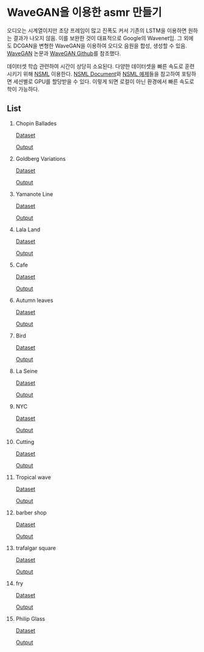 # WaveGAN을 이용한 asmr 만들기
  오디오는 시계열이지만 초당 프레임이 많고 진폭도 커서 기존의 LSTM을 이용하면 원하는 결과가 나오지 않음. 이를 보완한 것이 대표적으로 Google의 Wavenet임.
  그 외에도 DCGAN을 변형한 WaveGAN을 이용하여 오디오 음원을 합성, 생성할 수 있음. [WaveGAN](https://arxiv.org/pdf/1802.04208.pdf) 논문과 [WaveGAN Github](https://github.com/chrisdonahue/wavegan)를 참조했다.
  
  데이터셋 학습 관련하여 시간이 상당히 소요된다. 다양한 데이터셋을 빠른 속도로 훈련시키기 위해 [NSML](https://nsml.navercorp.com/) 이용한다. [NSML Document](https://pages.oss.navercorp.com/nsml/docs.nsml/_build/html/ko_KR/index.html)와 [NSML 예제](https://oss.navercorp.com/nsml/nsml-examples)들을 참고하여 포팅하면 세션별로 GPU를 할당받을 수 있다. 이렇게 되면 로컬이 아닌 환경에서 빠른 속도로 학이 가능하다.


## List
  1. Chopin Ballades
  
     [Dataset](https://www.youtube.com/watch?v=Nhd9ymDZ8L0) 
     
     [Output]()
    

  2. Goldberg Variations

      [Dataset](https://www.youtube.com/watch?v=Nhd9ymDZ8L0) 
   
      [Output]()
   
  3. Yamanote Line
    
      [Dataset](https://www.youtube.com/watch?v=Rrg9tM6s80o) 
   
      [Output]()
   
  4. Lala Land
  
      [Dataset](https://vibe.naver.com/album/1772995) 
     
      [Output]()
      
  5. Cafe
  
      [Dataset](https://vibe.naver.com/album/3381589)
      
      [Output]()
  
  
  6. Autumn leaves
  
      [Dataset](https://vibe.naver.com/search/tracks?query=%EB%82%99%EC%97%BD%20asmr)
      
      [Output]()
  
  7. Bird
  
      [Dataset](https://vibe.naver.com/search/tracks?query=%EC%83%88%20%EC%86%8C%EB%A6%AC)
      
      [Output]()
  
  8. La Seine
  
      [Dataset](https://www.youtube.com/watch?v=tQHWKK2spyg)
      
      [Output]()
  
  9. NYC
  
      [Dataset](https://www.youtube.com/watch?v=Mnx7-I-nv5E)
      
      [Output]()
  
  10. Cutting
  
      [Dataset](https://www.youtube.com/watch?v=IHfLqOto_50)
      
      [Output]()
  
  11. Tropical wave
  
      [Dataset](https://www.youtube.com/watch?v=-eXfXTA1P2M)
     
      [Output]()
      
  12. barber shop
  
      [Dataset](https://www.youtube.com/watch?v=XgRnPbKA7ug)
       
      [Output]()
      
  13. trafalgar square
  
      [Dataset](https://vibe.naver.com/track/27343933)
      
      [Output]()
  
  14. fry
  
      [Dataset](https://www.youtube.com/watch?v=DDjqDaqV-Wc)
      
      [Output]()
      
  15. Philip Glass
     
      [Dataset](https://www.youtube.com/watch?v=_2vRbNehGB0)
      
      [Output]()
